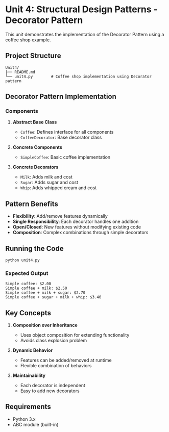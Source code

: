 # Unit 4: Structural Design Patterns - Decorator Pattern

This unit demonstrates the implementation of the Decorator Pattern using a coffee shop example.

## Project Structure

```
Unit4/
├── README.md
└── unit4.py        # Coffee shop implementation using Decorator pattern
```

## Decorator Pattern Implementation

### Components

1. **Abstract Base Class**
   - `Coffee`: Defines interface for all components
   - `CoffeeDecorator`: Base decorator class

2. **Concrete Components**
   - `SimpleCoffee`: Basic coffee implementation

3. **Concrete Decorators**
   - `Milk`: Adds milk and cost
   - `Sugar`: Adds sugar and cost
   - `Whip`: Adds whipped cream and cost

## Pattern Benefits

- **Flexibility**: Add/remove features dynamically
- **Single Responsibility**: Each decorator handles one addition
- **Open/Closed**: New features without modifying existing code
- **Composition**: Complex combinations through simple decorators

## Running the Code

```bash
python unit4.py
```

### Expected Output
```
Simple coffee: $2.00
Simple coffee + milk: $2.50
Simple coffee + milk + sugar: $2.70
Simple coffee + sugar + milk + whip: $3.40
```

## Key Concepts

1. **Composition over Inheritance**
   - Uses object composition for extending functionality
   - Avoids class explosion problem

2. **Dynamic Behavior**
   - Features can be added/removed at runtime
   - Flexible combination of behaviors

3. **Maintainability**
   - Each decorator is independent
   - Easy to add new decorators

## Requirements
- Python 3.x
- ABC module (built-in)